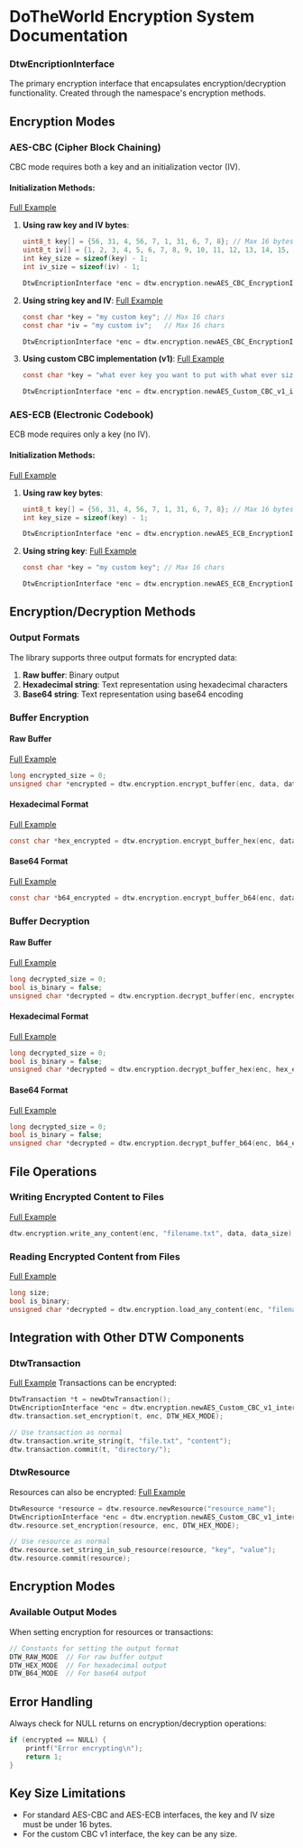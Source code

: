 # DoTheWorld Encryption System Documentation



### DtwEncriptionInterface

The primary encryption interface that encapsulates encryption/decryption functionality. Created through the namespace's encryption methods.

## Encryption Modes

### AES-CBC (Cipher Block Chaining)

CBC mode requires both a key and an initialization vector (IV).

#### Initialization Methods:
[Full Example](/examples/encryption/cbc_encryption_initializer_key.c)
1. **Using raw key and IV bytes**:
   ```c
   uint8_t key[] = {56, 31, 4, 56, 7, 1, 31, 6, 7, 8}; // Max 16 bytes
   uint8_t iv[] = {1, 2, 3, 4, 5, 6, 7, 8, 9, 10, 11, 12, 13, 14, 15, 16};
   int key_size = sizeof(key) - 1;
   int iv_size = sizeof(iv) - 1;
   
   DtwEncriptionInterface *enc = dtw.encryption.newAES_CBC_EncryptionInterface(key, key_size, iv, iv_size);
   ```

2. **Using string key and IV**:
[Full Example](/examples/encryption/cbc_encryption_initializer_str.c)
   ```c
   const char *key = "my custom key"; // Max 16 chars
   const char *iv = "my custom iv";   // Max 16 chars
   
   DtwEncriptionInterface *enc = dtw.encryption.newAES_CBC_EncryptionInterface_str(key, iv);
   ```

3. **Using custom CBC implementation (v1)**:
[Full Example](/examples/encryption/cbc_encryption_custom_v1_inicializer.c)
   ```c
   const char *key = "what ever key you want to put with what ever size"; // No size limit
   
   DtwEncriptionInterface *enc = dtw.encryption.newAES_Custom_CBC_v1_interface(key);
   ```

### AES-ECB (Electronic Codebook)

ECB mode requires only a key (no IV).

#### Initialization Methods:
[Full Example](/examples/encryption/ecb_encryption_initializer_key.c)
1. **Using raw key bytes**:
   ```c
   uint8_t key[] = {56, 31, 4, 56, 7, 1, 31, 6, 7, 8}; // Max 16 bytes
   int key_size = sizeof(key) - 1;
   
   DtwEncriptionInterface *enc = dtw.encryption.newAES_ECB_EncryptionInterface(key, key_size);
   ```

2. **Using string key**:
[Full Example](/examples/encryption/ecb_encryption_initializer_str.c)
   ```c
   const char *key = "my custom key"; // Max 16 chars
   
   DtwEncriptionInterface *enc = dtw.encryption.newAES_ECB_EncryptionInterface_str(key);
   ```

## Encryption/Decryption Methods

### Output Formats

The library supports three output formats for encrypted data:

1. **Raw buffer**: Binary output
2. **Hexadecimal string**: Text representation using hexadecimal characters
3. **Base64 string**: Text representation using base64 encoding

### Buffer Encryption

#### Raw Buffer
[Full Example](/examples/encryption/raw_buffer_example.c)
```c
long encrypted_size = 0;
unsigned char *encrypted = dtw.encryption.encrypt_buffer(enc, data, data_size, &encrypted_size);
```

#### Hexadecimal Format
[Full Example](/examples/encryption/hex_buffer_example.c)
```c
const char *hex_encrypted = dtw.encryption.encrypt_buffer_hex(enc, data, data_size);
```

#### Base64 Format
[Full Example](/examples/encryption/b64_buffer.c)
```c
const char *b64_encrypted = dtw.encryption.encrypt_buffer_b64(enc, data, data_size);
```

### Buffer Decryption

#### Raw Buffer
[Full Example](/examples/encryption/b64_buffer.c)

```c
long decrypted_size = 0;
bool is_binary = false;
unsigned char *decrypted = dtw.encryption.decrypt_buffer(enc, encrypted, encrypted_size, &decrypted_size, &is_binary);
```

#### Hexadecimal Format
[Full Example](/examples/encryption/hex_buffer_example.c)
```c
long decrypted_size = 0;
bool is_binary = false;
unsigned char *decrypted = dtw.encryption.decrypt_buffer_hex(enc, hex_encrypted, &decrypted_size, &is_binary);
```

#### Base64 Format
[Full Example](/examples/encryption/b64_buffer.c)
```c
long decrypted_size = 0;
bool is_binary = false;
unsigned char *decrypted = dtw.encryption.decrypt_buffer_b64(enc, b64_encrypted, &decrypted_size, &is_binary);
```

## File Operations

### Writing Encrypted Content to Files
[Full Example](/examples/encryption/saving_and_reading_to_file.c)
```c
dtw.encryption.write_any_content(enc, "filename.txt", data, data_size);
```

### Reading Encrypted Content from Files
[Full Example](/examples/encryption/saving_and_reading_to_file.c)
```c
long size;
bool is_binary;
unsigned char *decrypted = dtw.encryption.load_any_content(enc, "filename.txt", &size, &is_binary);
```

## Integration with Other DTW Components

### DtwTransaction
[Full Example](/examples/encryption/encrypted_transaction.c)
Transactions can be encrypted:

```c
DtwTransaction *t = newDtwTransaction();
DtwEncriptionInterface *enc = dtw.encryption.newAES_Custom_CBC_v1_interface("my encryption key");
dtw.transaction.set_encryption(t, enc, DTW_HEX_MODE);

// Use transaction as normal
dtw.transaction.write_string(t, "file.txt", "content");
dtw.transaction.commit(t, "directory/");
```

### DtwResource

Resources can also be encrypted:
[Full Example](/examples/encryption/resource.c)
```c
DtwResource *resource = dtw.resource.newResource("resource_name");
DtwEncriptionInterface *enc = dtw.encryption.newAES_Custom_CBC_v1_interface("my key");
dtw.resource.set_encryption(resource, enc, DTW_HEX_MODE);

// Use resource as normal
dtw.resource.set_string_in_sub_resource(resource, "key", "value");
dtw.resource.commit(resource);
```


## Encryption Modes

### Available Output Modes

When setting encryption for resources or transactions:

```c
// Constants for setting the output format
DTW_RAW_MODE  // For raw buffer output
DTW_HEX_MODE  // For hexadecimal output
DTW_B64_MODE  // For base64 output
```

## Error Handling

Always check for NULL returns on encryption/decryption operations:

```c
if (encrypted == NULL) {
    printf("Error encrypting\n");
    return 1;
}
```


## Key Size Limitations

- For standard AES-CBC and AES-ECB interfaces, the key and IV size must be under 16 bytes.
- For the custom CBC v1 interface, the key can be any size.


